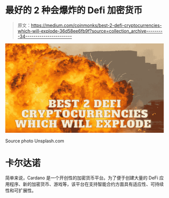 # 最好的 2 种会爆炸的 Defi 加密货币

> 原文：<https://medium.com/coinmonks/best-2-defi-cryptocurrencies-which-will-explode-36d58ee6fb9f?source=collection_archive---------34----------------------->

![](img/af1f3b8682e194b1f732c487a7874ea6.png)

Source photo Unsplash.com

# 卡尔达诺

简单来说，Cardano 是一个开创性的加密货币平台。为了便于创建大量的 DeFi 应用程序、新的加密货币、游戏等，该平台在支持智能合约方面具有适应性、可持续性和可扩展性。